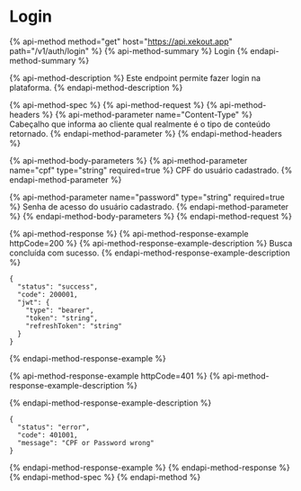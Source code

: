 # Login

{% api-method method="get" host="https://api.xekout.app" path="/v1/auth/login" %}
{% api-method-summary %}
Login
{% endapi-method-summary %}

{% api-method-description %}
Este endpoint permite fazer login na plataforma.
{% endapi-method-description %}

{% api-method-spec %}
{% api-method-request %}
{% api-method-headers %}
{% api-method-parameter name="Content-Type" %}
Cabeçalho que informa ao cliente qual realmente é o tipo de conteúdo retornado.
{% endapi-method-parameter %}
{% endapi-method-headers %}

{% api-method-body-parameters %}
{% api-method-parameter name="cpf" type="string" required=true %}
CPF do usuário cadastrado.
{% endapi-method-parameter %}

{% api-method-parameter name="password" type="string" required=true %}
Senha de acesso do usuário cadastrado.
{% endapi-method-parameter %}
{% endapi-method-body-parameters %}
{% endapi-method-request %}

{% api-method-response %}
{% api-method-response-example httpCode=200 %}
{% api-method-response-example-description %}
Busca concluída com sucesso.
{% endapi-method-response-example-description %}

```text
{
  "status": "success",
  "code": 200001,
  "jwt": {
    "type": "bearer",
    "token": "string",
    "refreshToken": "string"
  }
}
```
{% endapi-method-response-example %}

{% api-method-response-example httpCode=401 %}
{% api-method-response-example-description %}

{% endapi-method-response-example-description %}

```text
{
  "status": "error",
  "code": 401001,
  "message": "CPF or Password wrong"
}
```
{% endapi-method-response-example %}
{% endapi-method-response %}
{% endapi-method-spec %}
{% endapi-method %}




